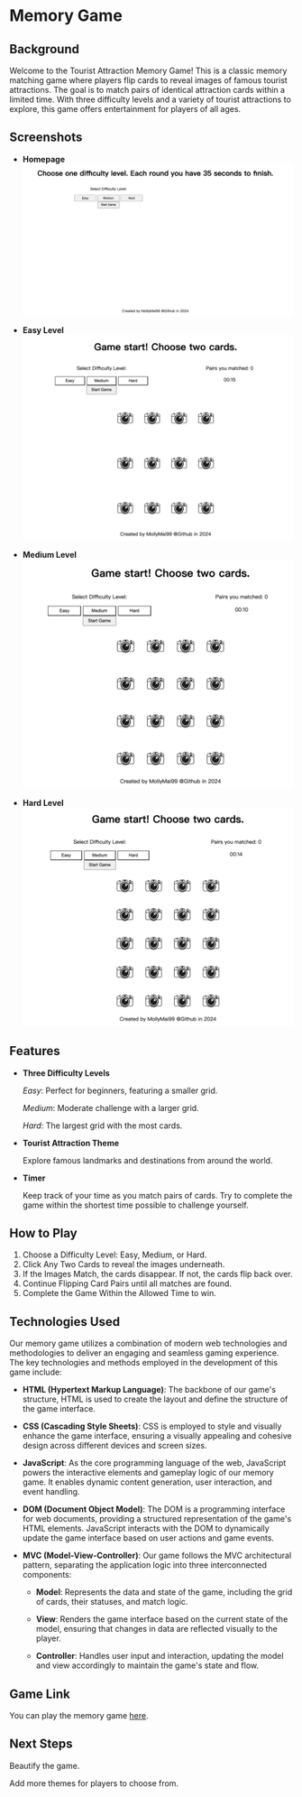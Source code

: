 # Memory Game

## Background

Welcome to the Tourist Attraction Memory Game! This is a classic memory matching game where players flip cards to reveal images of famous tourist attractions. The goal is to match pairs of identical attraction cards within a limited time. With three difficulty levels and a variety of tourist attractions to explore, this game offers entertainment for players of all ages.

## Screenshots

- **Homepage**
  ![Homepage](readme/home.png)

- **Easy Level**
  ![Easy Level](readme/easy.png)

- **Medium Level**
  ![Medium Level](readme/medium.png)

- **Hard Level**
  ![Hard Level](readme/hard.png)

## Features

- **Three Difficulty Levels**

  _Easy_: Perfect for beginners, featuring a smaller grid.

  _Medium_: Moderate challenge with a larger grid.

  _Hard_: The largest grid with the most cards.

- **Tourist Attraction Theme**

  Explore famous landmarks and destinations from around the world.

- **Timer**

  Keep track of your time as you match pairs of cards. Try to complete the game within the shortest time possible to challenge yourself.

## How to Play

1. Choose a Difficulty Level: Easy, Medium, or Hard.
2. Click Any Two Cards to reveal the images underneath.
3. If the Images Match, the cards disappear. If not, the cards flip back over.
4. Continue Flipping Card Pairs until all matches are found.
5. Complete the Game Within the Allowed Time to win.

## Technologies Used

Our memory game utilizes a combination of modern web technologies and methodologies to deliver an engaging and seamless gaming experience. The key technologies and methods employed in the development of this game include:

- **HTML (Hypertext Markup Language)**: The backbone of our game's structure, HTML is used to create the layout and define the structure of the game interface.

- **CSS (Cascading Style Sheets)**: CSS is employed to style and visually enhance the game interface, ensuring a visually appealing and cohesive design across different devices and screen sizes.

- **JavaScript**: As the core programming language of the web, JavaScript powers the interactive elements and gameplay logic of our memory game. It enables dynamic content generation, user interaction, and event handling.

- **DOM (Document Object Model)**: The DOM is a programming interface for web documents, providing a structured representation of the game's HTML elements. JavaScript interacts with the DOM to dynamically update the game interface based on user actions and game events.

- **MVC (Model-View-Controller)**: Our game follows the MVC architectural pattern, separating the application logic into three interconnected components:

  - **Model**: Represents the data and state of the game, including the grid of cards, their statuses, and match logic.

  - **View**: Renders the game interface based on the current state of the model, ensuring that changes in data are reflected visually to the player.

  - **Controller**: Handles user input and interaction, updating the model and view accordingly to maintain the game's state and flow.

## Game Link

You can play the memory game [here](https://memory-game-gamma-six.vercel.app/).

## Next Steps

Beautify the game.

Add more themes for players to choose from.
